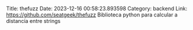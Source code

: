 Title: thefuzz
Date: 2023-12-16 00:58:23.893598
Category: backend
Link: https://github.com/seatgeek/thefuzz
Biblioteca python para calcular a distancia entre strings
